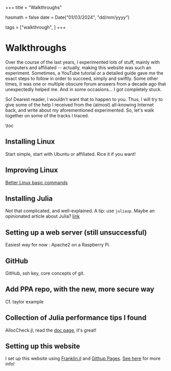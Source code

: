 +++
title = "Walkthroughs"

hasmath = false
date = Date("01/03/2024", "dd/mm/yyyy")

tags = ["walkthrough", ]
+++


# Walkthroughs

Over the course of the last years, I experimented lots of stuff, mainly with computers and affiliated -- actually, making this website was such an experiment. Sometimes, a YouTube tutorial or a detailed guide gave me the exact steps to follow in order to succeed, simply and swiftly. Some other times, it was one or multiple obscure forum answers from a decade ago that unexpectedly helped me. And in some occasions... I got completely stuck.

So! Dearest reader, I wouldn't want that to happen to you. Thus, I will try to give some of the help I received from the (almost) all-knowing Internet back, and write about my aforementioned experimented. So, let's walk together on some of the tracks I traced.

\toc

## Installing Linux

Start simple, start with Ubuntu or affiliated. Rice it if you want!

## Improving Linux

[Better Linux basic commands](/walkthrough/useful_linux_commands)

## Installing Julia

Not that complicated, and well-explained. A tip: use `juliaup`. Maybe an opinionated article about Julia? [link](/walkthrough/first_steps_julia)

## Setting up a web server (still unsuccessful)

Easiest way for now : Apache2 on a Raspberry Pi.

## GitHub

GitHub, ssh key, core concepts of git.

## Add PPA repo, with the new, more secure way

Cf. taylor example

## Collection of Julia performance tips I found

AllocCheck.jl, read the [doc page](https://docs.julialang.org/en/v1/manual/performance-tips/), it's great!

## Setting up this website

I set up this website using [Franklin.jl](https://franklinjl.org/) and [Githup Pages](https://pages.github.com/). [See here](/walkthrough/website_with_franklin) for more info!